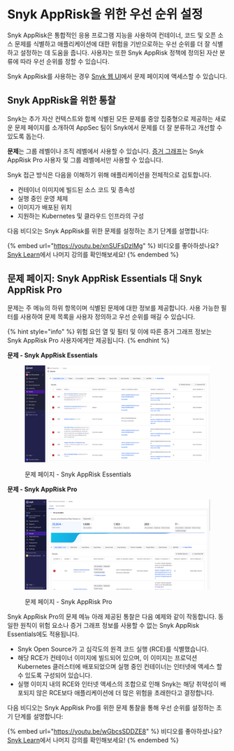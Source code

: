 # Snyk AppRisk을 위한 우선 순위 설정

Snyk AppRisk은 통합적인 응용 프로그램 지능을 사용하여 컨테이너, 코드 및 오픈 소스 문제를 식별하고 애플리케이션에 대한 위험을 기반으로하는 우선 순위를 더 잘 식별하고 설정하는 데 도움을 줍니다. 사용자는 또한 Snyk AppRisk 정책에 정의된 자산 분류에 따라 우선 순위를 정할 수 있습니다.

Snyk AppRisk를 사용하는 경우 [Snyk 웹 UI](../../getting-started/snyk-web-ui.md#view-and-prioritize-issues)에서 문제 페이지에 액세스할 수 있습니다.

## Snyk AppRisk을 위한 통찰

Snyk는 추가 자산 컨텍스트와 함께 식별된 모든 문제를 중앙 집중형으로 제공하는 새로운 문제 페이지를 소개하여 AppSec 팀이 Snyk에서 문제를 더 잘 분류하고 개선할 수 있도록 돕는다.

**문제**는 그룹 레벨이나 조직 레벨에서 사용할 수 있습니다. [증거 그래프](using-the-issues-ui-with-snyk-apprisk/evidence-graph.md)는 Snyk AppRisk Pro 사용자 및 그룹 레벨에서만 사용할 수 있습니다.

Snyk 접근 방식은 다음을 이해하기 위해 애플리케이션을 전체적으로 검토합니다.

* 컨테이너 이미지에 빌드된 소스 코드 및 종속성
* 실행 중인 운영 체제
* 이미지가 배포된 위치
* 지원하는 Kubernetes 및 클라우드 인프라의 구성

다음 비디오는 Snyk AppRisk를 위한 문제를 설정하는 초기 단계를 설명합니다:

{% embed url="https://youtu.be/xnSUFsDzlMg" %}
비디오를 좋아하셨나요? [Snyk Learn](https://learn.snyk.io/catalog/?type=product-training\&topics=AppRisk)에서 나머지 강의를 확인해보세요!
{% endembed %}

## 문제 페이지: Snyk AppRisk Essentials 대 Snyk AppRisk Pro

문제는 주 메뉴의 하위 항목이며 식별된 문제에 대한 정보를 제공합니다. 사용 가능한 필터를 사용하여 문제 목록을 사용자 정의하고 우선 순위를 매길 수 있습니다.

{% hint style="info" %}
위험 요인 열 및 필터 및 이에 따른 증거 그래프 정보는 Snyk AppRisk Pro 사용자에게만 제공됩니다.
{% endhint %}

**문제 - Snyk AppRisk Essentials**

<figure><img src="../../.gitbook/assets/issues-apprisk-essentials.png" alt="문제 페이지 - Snyk AppRisk Essentials"><figcaption><p>문제 페이지 - Snyk AppRisk Essentials</p></figcaption></figure>

**문제 - Snyk AppRisk Pro**

<figure><img src="../../.gitbook/assets/image (451).png" alt="문제 페이지 - Snyk AppRisk Pro"><figcaption><p>문제 페이지 - Snyk AppRisk Pro</p></figcaption></figure>

Snyk AppRisk Pro의 문제 메뉴 아래 제공된 통찰은 다음 예제와 같이 작동합니다. 동일한 원칙이 위험 요소나 증거 그래프 정보를 사용할 수 없는 Snyk AppRisk Essentials에도 적용됩니다.

* Snyk Open Source가 고 심각도의 원격 코드 실행 (RCE)를 식별했습니다.
* 해당 RCE가 컨테이너 이미지에 빌드되어 있으며, 이 이미지는 프로덕션 Kubernetes 클러스터에 배포되었으며 실행 중인 컨테이너는 인터넷에 액세스 할 수 있도록 구성되어 있습니다.
* 실행 이미지 내의 RCE와 인터넷 액세스의 조합으로 인해 Snyk는 해당 취약성이 배포되지 않은 RCE보다 애플리케이션에 더 많은 위험을 초래한다고 결정합니다.

다음 비디오는 Snyk AppRisk Pro를 위한 문제 통찰을 통해 우선 순위를 설정하는 초기 단계를 설명합니다:

{% embed url="https://youtu.be/wGbcsSDDZE8" %}
비디오를 좋아하셨나요? [Snyk Learn](https://learn.snyk.io/catalog/?type=product-training\&topics=AppRisk)에서 나머지 강의를 확인해보세요!
{% endembed %}